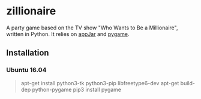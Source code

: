 # zillionaire
A party game based on the TV show "Who Wants to Be a Millionaire", written in Python. It relies on [appJar](https://appjar.info) and [pygame](https://www.pygame.org).

## Installation
### Ubuntu 16.04
> apt-get install python3-tk python3-pip libfreetype6-dev
> apt-get build-dep python-pygame
> pip3 install pygame
